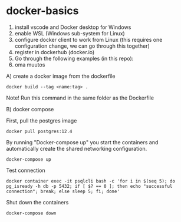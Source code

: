 # docker-basics

1. install vscode and Docker desktop for Windows
2. enable WSL (Windows sub-system for Linux)
3. configure docker client to work from Linux (this requires one configuration change, we can go through this together)
4. register in dockerhub (docker.io)
5. Go through the following examples (in this repo):
6. oma muutos

A) create a docker image from the dockerfile

``` docker build --tag <name:tag> . ```

Note! Run this command in the same folder as the Dockerfile

B) docker compose

First, pull the postgres image

``` docker pull postgres:12.4 ```

By running "Docker-compose up" you start the containers and automatically create the shared networking configuration.

``` docker-compose up ```

Test connection

``` docker container exec -it psqlcli bash -c 'for i in $(seq 5); do pg_isready -h db -p 5432; if [ $? == 0 ]; then echo "successful connection"; break; else sleep 5; fi; done' ```

Shut down the containers

``` docker-compose down ```

